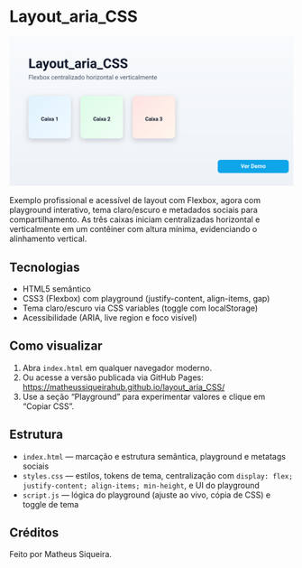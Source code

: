 # Layout_aria_CSS

[![Preview do projeto](assets/preview.svg)](https://matheussiqueirahub.github.io/layout_aria_CSS/)

Exemplo profissional e acessível de layout com Flexbox, agora com playground interativo, tema claro/escuro e metadados sociais para compartilhamento. As três caixas iniciam centralizadas horizontal e verticalmente em um contêiner com altura mínima, evidenciando o alinhamento vertical.

## Tecnologias
- HTML5 semântico
- CSS3 (Flexbox) com playground (justify-content, align-items, gap)
- Tema claro/escuro via CSS variables (toggle com localStorage)
- Acessibilidade (ARIA, live region e foco visível)

## Como visualizar
1. Abra `index.html` em qualquer navegador moderno.
2. Ou acesse a versão publicada via GitHub Pages: https://matheussiqueirahub.github.io/layout_aria_CSS/
3. Use a seção “Playground” para experimentar valores e clique em “Copiar CSS”.

## Estrutura
- `index.html` — marcação e estrutura semântica, playground e metatags sociais
- `styles.css` — estilos, tokens de tema, centralização com `display: flex; justify-content; align-items; min-height`, e UI do playground
- `script.js` — lógica do playground (ajuste ao vivo, cópia de CSS) e toggle de tema

## Créditos
Feito por Matheus Siqueira.
